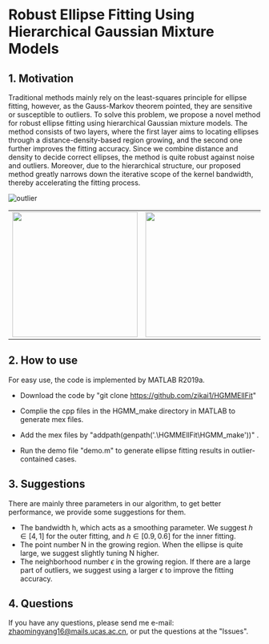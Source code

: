 # Robust Ellipse Fitting Using Hierarchical Gaussian Mixture Models
## 1. Motivation
Traditional methods mainly rely on the least-squares principle for ellipse fitting, however, as the Gauss-Markov theorem pointed, they are sensitive or susceptible to outliers. To solve this problem, we propose a novel method for robust ellipse fitting using hierarchical Gaussian mixture models. The method consists of two layers, where the first layer aims to locating ellipses through a distance-density-based region growing, and the second one further improves the fitting accuracy. Since we combine distance and density to decide correct ellipses, the method is quite robust against noise and outliers. Moreover, due to the hierarchical structure, our proposed method greatly narrows down the iterative scope of the kernel bandwidth, thereby accelerating the fitting process.

![outlier](https://github.com/zikai1/HGMMEllFit/blob/main/outlier.png)

<table>
    <tr>
        <td ><center><img src="https://github.com/zikai1/HGMMEllFit/blob/main/eye.png" width="250"> </center></td>
        <td ><center><img src="https://github.com/zikai1/HGMMEllFit/blob/main/eyefit.png" width="250" > </center></td>
        <td ><center><img src="https://github.com/zikai1/HGMMEllFit/blob/main/fetal.png"  width="250"> </center></td>
        <td ><center><img src="https://github.com/zikai1/HGMMEllFit/blob/main/fetal_fit.png" width="250"> </center></td>
    </tr>
</table>

## 2. How to use
For easy use, the code is implemented by MATLAB R2019a. 
- Download the code by 
"git clone https://github.com/zikai1/HGMMEllFit"

- Complie the cpp files in the HGMM_make directory in MATLAB to generate mex files. 

- Add the mex files by "addpath(genpath('.\HGMMEllFit\HGMM_make'))" .

- Run the demo file "demo.m" to generate ellipse fitting results in outlier-contained cases.

## 3. Suggestions
There are mainly three parameters in our algorithm, to get better performance, we provide some suggestions for them.
- The bandwidth h, which acts as a smoothing parameter. We suggest $h\in [4, 1]$ for the outer fitting, and $h\in [0.9, 0.6]$ for the inner fitting.
- The point number N in the growing region. When the ellipse is quite large, we suggest slightly tuning N higher.
- The neighborhood number $\epsilon$ in the growing region. If there are a large part of outliers, we suggest using a larger $\epsilon$ to improve the fitting accuracy.

## 4. Questions
If you have any questions, please send me e-mail: <zhaomingyang16@mails.ucas.ac.cn>,  or put the questions at the "Issues". 

